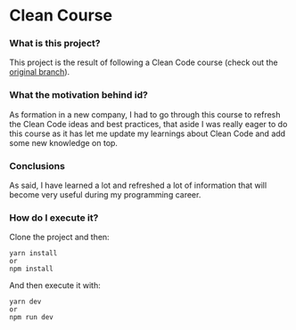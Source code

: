 # Clean Course

<h3>What is this project?</h3>

This project is the result of following a Clean Code course (check out the <a href="https://github.com/Klerith/clean-course">original branch</a>).

<h3>What the motivation behind id?</h3>

As formation in a new company, I had to go through this course to refresh the Clean Code ideas and best practices, that aside I was really eager to 
do this course as it has let me update my learnings about Clean Code and add some new knowledge on top.

<h3>Conclusions</h3>

As said, I have learned a lot and refreshed a lot of information that will become very useful during my programming career.

<h3>How do I execute it?</h3>

Clone the project and then:

```
yarn install
or
npm install
```

And then execute it with:
```
yarn dev
or
npm run dev
```
